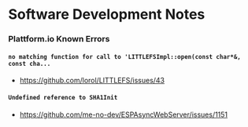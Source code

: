 # Software Development Notes

### Plattform.io Known Errors

#### `no matching function for call to 'LITTLEFSImpl::open(const char*&, const cha...`
- https://github.com/lorol/LITTLEFS/issues/43

#### `Undefined reference to SHA1Init`
- https://github.com/me-no-dev/ESPAsyncWebServer/issues/1151